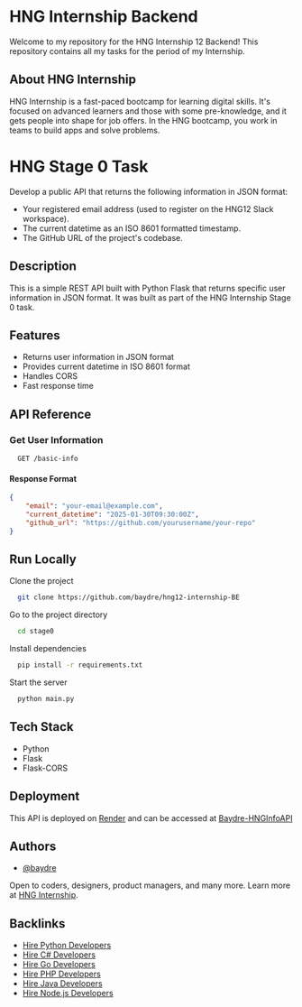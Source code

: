 # HNG Internship Backend

Welcome to my repository for the HNG Internship 12 Backend! This repository contains all my tasks for the period of my Internship.

## About HNG Internship

HNG Internship is a fast-paced bootcamp for learning digital skills. It's focused on advanced learners and those with some pre-knowledge, and it gets people into shape for job offers. In the HNG bootcamp, you work in teams to build apps and solve problems. 

# HNG Stage 0 Task

Develop a public API that returns the following information in JSON format:
- Your registered email address (used to register on the HNG12 Slack workspace).
- The current datetime as an ISO 8601 formatted timestamp.
- The GitHub URL of the project's codebase.

## Description

This is a simple REST API built with Python Flask that returns specific user information in JSON format. It was built as part of the HNG Internship Stage 0 task.

## Features

- Returns user information in JSON format
- Provides current datetime in ISO 8601 format
- Handles CORS
- Fast response time

## API Reference

### Get User Information

```http
  GET /basic-info
```

#### Response Format

```json
{
    "email": "your-email@example.com",
    "current_datetime": "2025-01-30T09:30:00Z",
    "github_url": "https://github.com/yourusername/your-repo"
}
```

## Run Locally

Clone the project

```bash
  git clone https://github.com/baydre/hng12-internship-BE
```

Go to the project directory

```bash
  cd stage0
```

Install dependencies

```bash
  pip install -r requirements.txt
```

Start the server

```bash
  python main.py
```

## Tech Stack

- Python
- Flask
- Flask-CORS

## Deployment

This API is deployed on [Render](https://dashboard.render.com) and can be accessed at [Baydre-HNGInfoAPI](https://baydre-hnginfoapi.onrender.com/basic-info)

## Authors

- [@baydre](https://github.com/baydre)

Open to coders, designers, product managers, and many more. Learn more at [HNG Internship](https://hng.tech).

## Backlinks
- [Hire Python Developers](https://hng.tech/hire/python-developers)
- [Hire C# Developers](https://hng.tech/hire/csharp-developers)
- [Hire Go Developers](https://hng.tech/hire/golang-developers)
- [Hire PHP Developers](https://hng.tech/hire/php-developers)
- [Hire Java Developers](https://hng.tech/hire/java-developers)
- [Hire Node.js Developers](https://hng.tech/hire/nodejs-developers)